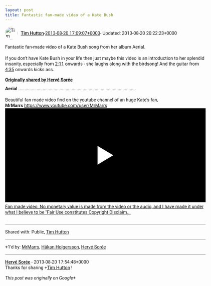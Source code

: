 ```yaml
---
layout: post
title: Fantastic fan-made video of a Kate Bush
---
```


<html><head><meta charset="utf-8"><title>Fantastic fan-made video of a Kate Bush song from her album Aerial.&lt;br&gt;&lt;br&gt;If...</title><style>body {font: 11pt Roboto, Arial, sans-serif; max-width: 640px; margin: 24px;}.author-photo {border-radius: 50%; margin-right: 10px; width: 40px;}.author {font-weight: 500;}.main-content {margin: 15px 0 15px;}.post-title {font-weight: bold;}.location {display: block; margin-top: 15px;}.location img {float: left; margin-right: 5px; width: 20px;}.media-link {display: inline-block; max-width: 100%; vertical-align: top;}.media-link p {margin-top: 5px; max-height: 4em; overflow: scroll;}.media {max-height: 100vh; max-width: 100%;}.video-placeholder {background: black; display: flex; height: 300px; max-width: 100%; width: 640px;}.play-icon {border-bottom: 30px solid transparent; border-left: 50px solid white; border-top: 30px solid transparent; color: white; margin: auto;}.album {max-height: 800px; overflow: scroll; width: calc(100vw - 48px);}.album .media-link {margin-right: 5px; max-width: 250px;}.album .media {max-height: 250px;}.link-embed {border-top: 1px solid lightgrey; display: block; margin-top: 20px;}.link-embed img {max-width: 100%;}.inline-link-embed {display: block;}.inline-link-embed img {vertical-align: middle;}.link-title {display: inline-block; font-size: medium; font-weight: 300; padding-left: 1em;}.reshare-attribution {display: block; font-weight: bold; margin-bottom: 10px;}.poll-image {margin-bottom: 5px; max-height: 300px; max-width: 500px;}.poll-choice {align-items: center; display: flex; margin-bottom: 5px; max-width: 500px;}.poll-choice-percentage {background-color: lightblue; height: 100%; left: 0; position: absolute; z-index: -1;}.poll-choice-selected {margin-right: 5px;}.poll-choice-results {border: 1px solid lightgray; border-radius: 5px; display: flex; line-height: 40px; overflow: hidden; padding: 0 8px; position: relative;}.poll-choice-results, .poll-choice-description {flex-grow: 1; margin-right: 10px;}.poll-choice-image {width: 100%;}.poll-choice-image, .poll-choice-image img {max-height: 40px; max-width: 100px;}.poll-choice-votes {max-height: 100px; overflow: auto;}.plus-entity-embed {color: black; display: block; text-decoration: none;}.plus-entity-embed-cover-photo {max-height: 300px; max-width: 100%;}.plus-entity-embed-info {padding: 0 1em 1em;}.plus-entity-embed-info h2 {font-weight: 500; margin: 10px 0;}.plus-entity-embed-info p {font-size: small; margin: 0;}.collection-owner-avatar {border-radius: 50%; border: 2px solid white; height: 40px; margin-top: -22px;}.visibility {padding: 1em 0; border-top: 1px solid grey;}.post-activity {padding: 1em 0; border-top: 1px solid grey;}.comments {border-top: 1px solid gray; padding-top: 1em;}.comment + .comment {margin-top: 1em;}.comment .media-link, .comment .inline-link-embed {margin-top: 5px;}</style></head><body><div style="margin-bottom:1em;"><div style="display:flex; align-items:center"><img class="author-photo" src="https://lh4.googleusercontent.com/-epo4ZZKNqEw/AAAAAAAAAAI/AAAAAAAAVSU/qu3LpcHEnoQ/s64-c/photo.jpg" alt="Tim Hutton"><a href="https://plus.google.com/+TimHutton" target="_blank" class="author">Tim Hutton</a> - <a target="_blank" href="https://plus.google.com/+TimHutton/posts/aS9nUNeiffL">2013-08-20 17:09:07+0000</a><span> - Updated: 2013-08-20 20:22:23+0000</span></div><div class="main-content">Fantastic fan-made video of a Kate Bush song from her album Aerial.<br><br>If you don&#39;t have Kate Bush in your life then just maybe this video is an introduction to her splendid insanity, especially from <a rel="nofollow" target="_blank" href="http://www.youtube.com/watch?v=Twfb-plg6-k#t=2m11s" class="ot-anchor bidi_isolate" jslog="10929; track:click">2:11</a> onwards - she laughs along with the birdsong! And the guitar from <a rel="nofollow" target="_blank" href="http://www.youtube.com/watch?v=Twfb-plg6-k#t=4m35s" class="ot-anchor bidi_isolate" jslog="10929; track:click">4:35</a> onwards kicks ass.</div><div><a target="_blank" href="https://plus.google.com/+HervéSorée/posts/7eDirqdXPc8" class="reshare-attribution">Originally shared by Hervé Sorée</a><b>Aerial</b> .................................................................................................<br><br>Beautiful fan made video find on the youtube channel of an huge Kate&#39;s fan, <b>MrMarrs</b> <a rel="nofollow" target="_blank" href="https://www.youtube.com/user/MrMarrs" class="ot-anchor bidi_isolate" jslog="10929; track:click" dir="ltr">https://www.youtube.com/user/MrMarrs</a><a href="http://www.youtube.com/watch?v=Twfb-plg6-k" target="_blank" class="media-link"><div class="video-placeholder" title="Fan made video. No monetary value is made from the video or the audio, and I have made it under what I believe to be &quot;Fair Use constitutes Copyright Disclaim..."><span class="play-icon"></span></div><p>Fan made video. No monetary value is made from the video or the audio, and I have made it under what I believe to be &quot;Fair Use constitutes Copyright Disclaim...</p></a></div></div><div class="visibility">Shared with: Public, <a href="https://plus.google.com/110214848059767137292">Tim Hutton</a></div><div class="post-activity"><div class="plus-oners">+1'd by: <a href="https://plus.google.com/110268895957192091651">MrMarrs</a>, <a href="https://plus.google.com/+HåkanHolgersson48">Håkan Holgersson</a>, <a href="https://plus.google.com/+HervéSorée">Hervé Sorée</a></div></div><div class="comments"><div class="comment"><a target="_blank" href="https://plus.google.com/+HervéSorée" class="author">Hervé Sorée</a><span class="time"> - 2013-08-20 17:54:48+0000</span><div class="comment-content">Thanks for sharing <span class="proflinkWrapper"><span class="proflinkPrefix">+</span><a class="proflink bidi_isolate" href="https://plus.google.com/110214848059767137292" oid="110214848059767137292" >Tim Hutton</a></span> !</div></div></div></body></html>

<i>This post was originally on Google+</i>